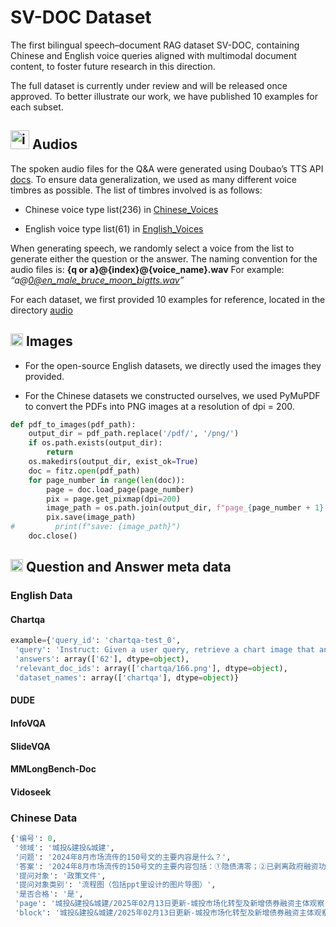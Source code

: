 #  SV-DOC Dataset
The first bilingual speech–document RAG dataset SV-DOC, containing Chinese and English voice queries aligned with multimodal document content, to foster future research in this direction.


The full dataset is currently under review and will be released once approved. To better illustrate our work, we have published 10 examples for each subset. 
## <img width="30" height="30" alt="icon_voice" src="https://github.com/user-attachments/assets/63dfbd03-555e-4ee7-bd38-146e13be9dcb" />  Audios

The spoken audio files for the Q&A were generated using Doubao’s TTS API [docs](https://www.volcengine.com/docs/6561/1257544). To ensure data generalization, we used as many different voice timbres as possible. The list of timbres involved is as follows:
- Chinese voice type list(236) in [Chinese_Voices](CHN_voices) 

- English voice type list(61) in [English_Voices](ENG_voices)


When generating speech, we randomly select a voice from the list to generate either the question or the answer. The naming convention for the audio files is:
**{q or a}@{index}@{voice\_name}.wav**
For example: *“a@[0@en\_male\_bruce\_moon\_bigtts.wav](mailto:0@en_male_bruce_moon_bigtts.wav)”*

For each dataset, we first provided 10 examples for reference, located in the directory [audio](./audio)


## <img width="20" height="20" alt="image" src="https://github.com/user-attachments/assets/e90f6dbd-b48b-4993-9ff5-3794fe7a71f1" /> Images

- For the open-source English datasets, we directly used the images they provided.
  
- For the Chinese datasets we constructed ourselves, we used PyMuPDF to convert the PDFs into PNG images at a resolution of dpi = 200.

```python
def pdf_to_images(pdf_path):
    output_dir = pdf_path.replace('/pdf/', '/png/')
    if os.path.exists(output_dir):
        return
    os.makedirs(output_dir, exist_ok=True)
    doc = fitz.open(pdf_path)
    for page_number in range(len(doc)):
        page = doc.load_page(page_number)
        pix = page.get_pixmap(dpi=200)
        image_path = os.path.join(output_dir, f"page_{page_number + 1}.png")
        pix.save(image_path)
#         print(f"save: {image_path}")
    doc.close()
```

##  <img width="20" height="20" alt="qa" src="https://github.com/user-attachments/assets/997b64c4-6b82-45c6-bcff-47a7e943a817" /> Question and Answer meta data

### English Data

#### Chartqa
```python
example={'query_id': 'chartqa-test_0',
 'query': 'Instruct: Given a user query, retrieve a chart image that answers the query.\nQuery: What percent who think of President Donald Trump as Dangerous?',
 'answers': array(['62'], dtype=object),
 'relevant_doc_ids': array(['chartqa/166.png'], dtype=object),
 'dataset_names': array(['chartqa'], dtype=object)}
```

#### DUDE

#### InfoVQA

#### SlideVQA

#### MMLongBench-Doc

#### Vidoseek

### Chinese Data

```python
{'编号': 0,
 '领域': '城投&建投&城建',
 '问题': '2024年8月市场流传的150号文的主要内容是什么？',
 '答案': '2024年8月市场流传的150号文的主要内容包括：①隐债清零；②已剥离政府融资功能、完成市场化转型；③征得2/3债权人同意。',
 '提问对象': '政策文件',
 '提问对象类别': '流程图（包括ppt里设计的图片导图）',
 '是否合格': '是',
 'page': '城投&建投&城建/2025年02月13日更新-城投市场化转型及新增债券融资主体观察.pdf/page_1.png',
 'block': '城投&建投&城建/2025年02月13日更新-城投市场化转型及新增债券融资主体观察.pdf/page_1_Block_11_Class_3.png'},
```

